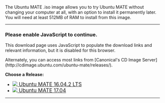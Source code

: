 <!--
.. title: Download
.. slug: download
.. date: 2016-04-04 10:00:00 UTC
.. tags: Ubuntu,MATE,download
.. link:
.. description: Download Ubuntu MATE
.. type: text
.. author: Luke Horwell
-->

The Ubuntu MATE .iso image allows you to try Ubuntu MATE without changing your 
computer at all, with an option to install it permanently later. You will need 
at least 512MB of RAM to install from this image.
<hr />

<noscript>
<div class="alert alert-danger">
<h3>Please enable JavaScript to continue.</h3>
<p>This download page uses JavaScript to populate the download links
and relevant information, but it is disabled for this browser.</p>
<p>Alternately, you can access most links from
[Canonical's CD Image Server](http://cdimage.ubuntu.com/ubuntu-mate/releases/).</p>
</div>
</noscript>

<style>
#arch-list .well {
margin: 0;
padding: 16px;
color: black;
cursor: pointer;
}

#arch-list a:hover {
text-decoration: none;
}

.well.active {
border: 2px solid #9AB270;
color: #fff !important;
background-color: #87a556 !important;
}
</style>

<div id="release-list">
<p><b>Choose a Release:</b></p>
<ul id="release" class="nav nav-pills" role="tablist"><li id="xenial" role="presentation"><a href="#xenial" role="tab" data-toggle="tab"><big><img src="/favicon-32.png"/> Ubuntu MATE 16.04.2 LTS</big></a></li>
<li id="zesty" role="presentation"><a href="#zesty" role="tab" data-toggle="tab"><big><img src="/favicon-32.png"/> Ubuntu MATE 17.04</big></a></li>
</ul>
</div>

<div id="arch-list" class="row" hidden>
<hr>
<p><b>Choose your Architecture:</b></p>
<a id="amd64" onclick="selected_amd64()">
<div class="col-xs-3 well bs-component">
<h3>64-bit</h3>
<p>
Ideal for computers with:
<ul>
<li>More than 3 GB of RAM.</li>
<li>64-bit capable Intel and AMD processors</li>
<li>UEFI PCs booting in CSM mode.</li>
<li>Modern Intel-based Apple Macs</li>
</ul>
</p>
</div>
</a>
<a id="i386" onclick="selected_i386()">
<div class="col-xs-3 well bs-component">
<h3>32-bit</h3>
<p>
Ideal for computers with:
<ul>
<li>Less than 2 GB of RAM.</li>
<li>Intel and AMD processors.</li>
<li>Ageing PCs with low-RAM resources.</li>
<li>Older Intel-based Apple Macintosh systems.</li>
</ul>
</p>
</div>
</a>
<a id="powerpc" class="xenial " onclick="selected_powerpc()">
<div class="col-xs-3 well bs-component">
<h3>PowerPC</h3>
<p>
Designed for old generation PowerPC-based hardware, like:
<ul>
<li>Apple Macintosh G3, G4 and G5</li>
<li>Apple iBooks and PowerBooks</li>
<li>IBM OpenPower 7xx Machines</li>
</ul>
</p>
</div>
</a>
<a id="armhf" class="xenial " onclick="selected_armhf()">
<div class="col-xs-3 well bs-component">
<h3>Raspberry Pi</h3>
<p>
For aarch32 (ARMv7) computers, like:
<ul>
<li>Raspberry Pi 2</li>
<li>Raspberry Pi 3</li>
</ul>
</p>
</div>
</a>
</div>
<hr />

<div id="download-links" class="row" hidden>
<div id="release-notes" class="row">
<div class="col-xs-3">
<div class="text-center">
<img src="/favicon-144.png" alt="Ubuntu MATE">
</div>
</div>
<div class="col-xs-9">
<h3><span id="present-version"></span> for <span id="present-arch"></span> systems.</h3>
<p>See what's new and any other important information for this release.</p>
<p><a class="xenial" href="https://ubuntu-mate.org/blog/ubuntu-mate-xenial-final-release/"><span class="fa fa-file"></span> Release Announcement</a></p>
<p><a class="zesty" href="/blog/ubuntu-mate-zesty-final-release/"><span class="fa fa-file"></span> Release Announcement</a></p>

<p><a class="rpi" href="/raspberry-pi/"><img src="/images/logos/raspberry-pi.png" width="16px" height="16px"> Learn More</a></p>
<p><a class="rpi" href="/raspberry-pi-change-log/"><img src="/images/logos/raspberry-pi.png" width="16px" height="16px"> What's New?</a></p>
<div class="alert alert-success xenial-amd64 xenial-i386 xenial-powerpc " hidden><p><b><span class="fa fa-info-circle"></span> This release has Long Term Support (LTS)</b></p><p>Recommended if you desire a stable system. Support ends <b>April 2019</b>.</p></div>
<div class="alert alert-info zesty-amd64 zesty-i386 zesty-powerpc zesty-armhf " hidden><p><b><span class="fa fa-info-circle"></span> This is an intermediate release</b></p><p>Suitable for people who want to keep up with the latest developments in Ubuntu MATE and Open Source. Support ends <b>January 2018</b>.</p></div>

</div>
</div>
<hr />

<div id="bittorrent" class="row">
<div class="col-xs-3">
<div class="text-center">
<img src="../assets/img/downloads/torrent.png" alt="BitTorrent">
</div>
</div>
<div class="col-xs-9">
<h3>Via Torrent</h3>
<p>If you can spare the bytes, a torrent is the recommended method to download Ubuntu MATE.</p>
<p>
<a class="xenial-amd64" href="http://cdimage.ubuntu.com/ubuntu-mate/releases/16.04.2/release/ubuntu-mate-16.04.2-desktop-amd64.iso.torrent" onclick="thanks()"><span class="fa fa-download"></span> ubuntu-mate-16.04.2-desktop-amd64.iso.torrent</a>
<a class="xenial-i386" href="http://cdimage.ubuntu.com/ubuntu-mate/releases/16.04.2/release/ubuntu-mate-16.04.2-desktop-i386.iso.torrent" onclick="thanks()"><span class="fa fa-download"></span> ubuntu-mate-16.04.2-desktop-i386.iso.torrent</a>
<a class="xenial-powerpc" href="http://cdimage.ubuntu.com/ubuntu-mate/releases/16.04/release/ubuntu-mate-16.04.1-desktop-powerpc.iso.torrent" onclick="thanks()"><span class="fa fa-download"></span> ubuntu-mate-16.04.1-desktop-powerpc.iso.torrent</a>
<a class="xenial-armhf" href="https://ubuntu-mate.org/raspberry-pi/ubuntu-mate-16.04.2-desktop-armhf-raspberry-pi.img.xz.torrent" onclick="thanks()"><span class="fa fa-download"></span> ubuntu-mate-16.04.2-desktop-armhf-raspberry-pi.img.xz.torrent</a>
<a class="zesty-amd64" href="http://cdimage.ubuntu.com/ubuntu-mate/releases/17.04/release/ubuntu-mate-17.04-desktop-amd64.iso.torrent" onclick="thanks()"><span class="fa fa-download"></span> ubuntu-mate-17.04-desktop-amd64.iso.torrent</a>
<a class="zesty-i386" href="http://cdimage.ubuntu.com/ubuntu-mate/releases/17.04/release/ubuntu-mate-17.04-desktop-i386.iso.torrent" onclick="thanks()"><span class="fa fa-download"></span> ubuntu-mate-17.04-desktop-i386.iso.torrent</a>

</p>
<p>
<a class="xenial-amd64" href="magnet:?xt=urn:btih:405b66f2130e504c0d9bae20dd7c5d53a74f2c0b&dn=ubuntu-mate-16.04.2-desktop-amd64.iso" onclick="thanks()"><span class="fa fa-magnet"></span> Magnet Link</a>
<a class="xenial-i386" href="magnet:?xt=urn:btih:f3ae641b8297ef79cab706a4b760a487eae2af8a&dn=ubuntu-mate-16.04.2-desktop-i386.iso" onclick="thanks()"><span class="fa fa-magnet"></span> Magnet Link</a>
<a class="xenial-powerpc" href="magnet:?xt=urn:btih:f29b7235363d0456f52aaf8eb8b748e980837305&dn=ubuntu-mate-16.04.1-desktop-powerpc.iso" onclick="thanks()"><span class="fa fa-magnet"></span> Magnet Link</a>
<a class="xenial-armhf" href="magnet:?xt=urn:btih:d0f23c109d8662a3fe9338f75839af8d57e5d4a9&dn=ubuntu-mate-16.04.2-desktop-armhf-raspberry-pi.img.xz" onclick="thanks()"><span class="fa fa-magnet"></span> Magnet Link</a>
<a class="zesty-amd64" href="magnet:?xt=urn:btih:17e03ce12145d3cd308a203c53731f9845929239&dn=ubuntu-mate-17.04-desktop-amd64.iso" onclick="thanks()"><span class="fa fa-magnet"></span> Magnet Link</a>
<a class="zesty-i386" href="magnet:?xt=urn:btih:c822889553580c896f73da3fdc48610af48e50dc&dn=ubuntu-mate-17.04-desktop-i386.iso" onclick="thanks()"><span class="fa fa-magnet"></span> Magnet Link</a>
<a title="Opens your BitTorrent client. This method is trackerless and doesn't utilize web seeds. The true peer to peer option.">
<span class="fa fa-info-circle"></span>
</a>
</p>
</div>
</div>
<hr />

<div class="row">
<div class="col-xs-3">
<div class="text-center">
<br>
<img src="../assets/img/downloads/download-tips.png" alt="Download Tip">
</div>
</div>
<div class="col-xs-9">
<br>
<h3>Download Tip</h3>
<p>
<b>A little bit can go a long way.</b> If everyone who downloaded Ubuntu MATE donated <b>$2.50</b>
it would fund the full-time development of Ubuntu MATE and MATE Desktop.
<u>Please help both projects flourish by showing your support with a tip.</u>
</p>
<div class="row"><div class="xenial-amd64 col-xs-3"><form name="single" class="form-horizontal" action="https://www.paypal.com/cgi-bin/webscr" method="post">
<fieldset><button type="submit" class="btn btn-primary">Tip us <b>$2.50</b></button></fieldset>
<input type="hidden" name="cmd" value="_xclick">          <input type="hidden" name="business" value="6282B4CZGVCB6">          <input type="hidden" name="item_name" value="Ubuntu MATE 16.04.2 amd64 Download Tip">          <input type="hidden" name="no_shipping" value="1">          <input type="hidden" name="no_note" value="1">          <input type="hidden" name="charset" value="UTF-8">          <input type="hidden" name="amount" value="2.50">          <input type="hidden" name="currency_code" value="USD">          <input type="hidden" name="src" value="1"><input type="hidden" name="sra" value="1">           <input type="hidden" name="return" value="https://ubuntu-mate.org/donation-completed/">           <input type="hidden" name="cancel_return" value="https://ubuntu-mate.org/donation-cancelled/">
</form></div>
<div class="xenial-amd64 col-xs-3"><form name="single" class="form-horizontal" action="https://www.paypal.com/cgi-bin/webscr" method="post">
<fieldset><button type="submit" class="btn btn-primary">Tip us <b>$5</b></button></fieldset>
<input type="hidden" name="cmd" value="_xclick">          <input type="hidden" name="business" value="6282B4CZGVCB6">          <input type="hidden" name="item_name" value="Ubuntu MATE 16.04.2 amd64 Download Tip">          <input type="hidden" name="no_shipping" value="1">          <input type="hidden" name="no_note" value="1">          <input type="hidden" name="charset" value="UTF-8">          <input type="hidden" name="amount" value="5">          <input type="hidden" name="currency_code" value="USD">          <input type="hidden" name="src" value="1"><input type="hidden" name="sra" value="1">           <input type="hidden" name="return" value="https://ubuntu-mate.org/donation-completed/">           <input type="hidden" name="cancel_return" value="https://ubuntu-mate.org/donation-cancelled/">
</form></div>
<div class="xenial-amd64 col-xs-3"><form name="single" class="form-horizontal" action="https://www.paypal.com/cgi-bin/webscr" method="post">
<fieldset><button type="submit" class="btn btn-primary">Tip us <b>$10</b></button></fieldset>
<input type="hidden" name="cmd" value="_xclick">          <input type="hidden" name="business" value="6282B4CZGVCB6">          <input type="hidden" name="item_name" value="Ubuntu MATE 16.04.2 amd64 Download Tip">          <input type="hidden" name="no_shipping" value="1">          <input type="hidden" name="no_note" value="1">          <input type="hidden" name="charset" value="UTF-8">          <input type="hidden" name="amount" value="10">          <input type="hidden" name="currency_code" value="USD">          <input type="hidden" name="src" value="1"><input type="hidden" name="sra" value="1">           <input type="hidden" name="return" value="https://ubuntu-mate.org/donation-completed/">           <input type="hidden" name="cancel_return" value="https://ubuntu-mate.org/donation-cancelled/">
</form></div>
<div class="xenial-amd64 col-xs-3"><form name="single" class="form-horizontal" action="https://www.paypal.com/cgi-bin/webscr" method="post">
<fieldset><button type="submit" class="btn btn-primary">Tip us <b>$20</b></button></fieldset>
<input type="hidden" name="cmd" value="_xclick">          <input type="hidden" name="business" value="6282B4CZGVCB6">          <input type="hidden" name="item_name" value="Ubuntu MATE 16.04.2 amd64 Download Tip">          <input type="hidden" name="no_shipping" value="1">          <input type="hidden" name="no_note" value="1">          <input type="hidden" name="charset" value="UTF-8">          <input type="hidden" name="amount" value="20">          <input type="hidden" name="currency_code" value="USD">          <input type="hidden" name="src" value="1"><input type="hidden" name="sra" value="1">           <input type="hidden" name="return" value="https://ubuntu-mate.org/donation-completed/">           <input type="hidden" name="cancel_return" value="https://ubuntu-mate.org/donation-cancelled/">
</form></div>
<div class="xenial-i386 col-xs-3"><form name="single" class="form-horizontal" action="https://www.paypal.com/cgi-bin/webscr" method="post">
<fieldset><button type="submit" class="btn btn-primary">Tip us <b>$2.50</b></button></fieldset>
<input type="hidden" name="cmd" value="_xclick">          <input type="hidden" name="business" value="6282B4CZGVCB6">          <input type="hidden" name="item_name" value="Ubuntu MATE 16.04.2 i386 Download Tip">          <input type="hidden" name="no_shipping" value="1">          <input type="hidden" name="no_note" value="1">          <input type="hidden" name="charset" value="UTF-8">          <input type="hidden" name="amount" value="2.50">          <input type="hidden" name="currency_code" value="USD">          <input type="hidden" name="src" value="1"><input type="hidden" name="sra" value="1">           <input type="hidden" name="return" value="https://ubuntu-mate.org/donation-completed/">           <input type="hidden" name="cancel_return" value="https://ubuntu-mate.org/donation-cancelled/">
</form></div>
<div class="xenial-i386 col-xs-3"><form name="single" class="form-horizontal" action="https://www.paypal.com/cgi-bin/webscr" method="post">
<fieldset><button type="submit" class="btn btn-primary">Tip us <b>$5</b></button></fieldset>
<input type="hidden" name="cmd" value="_xclick">          <input type="hidden" name="business" value="6282B4CZGVCB6">          <input type="hidden" name="item_name" value="Ubuntu MATE 16.04.2 i386 Download Tip">          <input type="hidden" name="no_shipping" value="1">          <input type="hidden" name="no_note" value="1">          <input type="hidden" name="charset" value="UTF-8">          <input type="hidden" name="amount" value="5">          <input type="hidden" name="currency_code" value="USD">          <input type="hidden" name="src" value="1"><input type="hidden" name="sra" value="1">           <input type="hidden" name="return" value="https://ubuntu-mate.org/donation-completed/">           <input type="hidden" name="cancel_return" value="https://ubuntu-mate.org/donation-cancelled/">
</form></div>
<div class="xenial-i386 col-xs-3"><form name="single" class="form-horizontal" action="https://www.paypal.com/cgi-bin/webscr" method="post">
<fieldset><button type="submit" class="btn btn-primary">Tip us <b>$10</b></button></fieldset>
<input type="hidden" name="cmd" value="_xclick">          <input type="hidden" name="business" value="6282B4CZGVCB6">          <input type="hidden" name="item_name" value="Ubuntu MATE 16.04.2 i386 Download Tip">          <input type="hidden" name="no_shipping" value="1">          <input type="hidden" name="no_note" value="1">          <input type="hidden" name="charset" value="UTF-8">          <input type="hidden" name="amount" value="10">          <input type="hidden" name="currency_code" value="USD">          <input type="hidden" name="src" value="1"><input type="hidden" name="sra" value="1">           <input type="hidden" name="return" value="https://ubuntu-mate.org/donation-completed/">           <input type="hidden" name="cancel_return" value="https://ubuntu-mate.org/donation-cancelled/">
</form></div>
<div class="xenial-i386 col-xs-3"><form name="single" class="form-horizontal" action="https://www.paypal.com/cgi-bin/webscr" method="post">
<fieldset><button type="submit" class="btn btn-primary">Tip us <b>$20</b></button></fieldset>
<input type="hidden" name="cmd" value="_xclick">          <input type="hidden" name="business" value="6282B4CZGVCB6">          <input type="hidden" name="item_name" value="Ubuntu MATE 16.04.2 i386 Download Tip">          <input type="hidden" name="no_shipping" value="1">          <input type="hidden" name="no_note" value="1">          <input type="hidden" name="charset" value="UTF-8">          <input type="hidden" name="amount" value="20">          <input type="hidden" name="currency_code" value="USD">          <input type="hidden" name="src" value="1"><input type="hidden" name="sra" value="1">           <input type="hidden" name="return" value="https://ubuntu-mate.org/donation-completed/">           <input type="hidden" name="cancel_return" value="https://ubuntu-mate.org/donation-cancelled/">
</form></div>
<div class="xenial-powerpc col-xs-3"><form name="single" class="form-horizontal" action="https://www.paypal.com/cgi-bin/webscr" method="post">
<fieldset><button type="submit" class="btn btn-primary">Tip us <b>$2.50</b></button></fieldset>
<input type="hidden" name="cmd" value="_xclick">          <input type="hidden" name="business" value="6282B4CZGVCB6">          <input type="hidden" name="item_name" value="Ubuntu MATE 16.04.1 for PowerPC Download Tip">          <input type="hidden" name="no_shipping" value="1">          <input type="hidden" name="no_note" value="1">          <input type="hidden" name="charset" value="UTF-8">          <input type="hidden" name="amount" value="2.50">          <input type="hidden" name="currency_code" value="USD">          <input type="hidden" name="src" value="1"><input type="hidden" name="sra" value="1">           <input type="hidden" name="return" value="https://ubuntu-mate.org/donation-completed/">           <input type="hidden" name="cancel_return" value="https://ubuntu-mate.org/donation-cancelled/">
</form></div>
<div class="xenial-powerpc col-xs-3"><form name="single" class="form-horizontal" action="https://www.paypal.com/cgi-bin/webscr" method="post">
<fieldset><button type="submit" class="btn btn-primary">Tip us <b>$5</b></button></fieldset>
<input type="hidden" name="cmd" value="_xclick">          <input type="hidden" name="business" value="6282B4CZGVCB6">          <input type="hidden" name="item_name" value="Ubuntu MATE 16.04.1 for PowerPC Download Tip">          <input type="hidden" name="no_shipping" value="1">          <input type="hidden" name="no_note" value="1">          <input type="hidden" name="charset" value="UTF-8">          <input type="hidden" name="amount" value="5">          <input type="hidden" name="currency_code" value="USD">          <input type="hidden" name="src" value="1"><input type="hidden" name="sra" value="1">           <input type="hidden" name="return" value="https://ubuntu-mate.org/donation-completed/">           <input type="hidden" name="cancel_return" value="https://ubuntu-mate.org/donation-cancelled/">
</form></div>
<div class="xenial-powerpc col-xs-3"><form name="single" class="form-horizontal" action="https://www.paypal.com/cgi-bin/webscr" method="post">
<fieldset><button type="submit" class="btn btn-primary">Tip us <b>$10</b></button></fieldset>
<input type="hidden" name="cmd" value="_xclick">          <input type="hidden" name="business" value="6282B4CZGVCB6">          <input type="hidden" name="item_name" value="Ubuntu MATE 16.04.1 for PowerPC Download Tip">          <input type="hidden" name="no_shipping" value="1">          <input type="hidden" name="no_note" value="1">          <input type="hidden" name="charset" value="UTF-8">          <input type="hidden" name="amount" value="10">          <input type="hidden" name="currency_code" value="USD">          <input type="hidden" name="src" value="1"><input type="hidden" name="sra" value="1">           <input type="hidden" name="return" value="https://ubuntu-mate.org/donation-completed/">           <input type="hidden" name="cancel_return" value="https://ubuntu-mate.org/donation-cancelled/">
</form></div>
<div class="xenial-powerpc col-xs-3"><form name="single" class="form-horizontal" action="https://www.paypal.com/cgi-bin/webscr" method="post">
<fieldset><button type="submit" class="btn btn-primary">Tip us <b>$20</b></button></fieldset>
<input type="hidden" name="cmd" value="_xclick">          <input type="hidden" name="business" value="6282B4CZGVCB6">          <input type="hidden" name="item_name" value="Ubuntu MATE 16.04.1 for PowerPC Download Tip">          <input type="hidden" name="no_shipping" value="1">          <input type="hidden" name="no_note" value="1">          <input type="hidden" name="charset" value="UTF-8">          <input type="hidden" name="amount" value="20">          <input type="hidden" name="currency_code" value="USD">          <input type="hidden" name="src" value="1"><input type="hidden" name="sra" value="1">           <input type="hidden" name="return" value="https://ubuntu-mate.org/donation-completed/">           <input type="hidden" name="cancel_return" value="https://ubuntu-mate.org/donation-cancelled/">
</form></div>
<div class="xenial-armhf col-xs-3"><form name="single" class="form-horizontal" action="https://www.paypal.com/cgi-bin/webscr" method="post">
<fieldset><button type="submit" class="btn btn-primary">Tip us <b>$2.50</b></button></fieldset>
<input type="hidden" name="cmd" value="_xclick">          <input type="hidden" name="business" value="6282B4CZGVCB6">          <input type="hidden" name="item_name" value="Ubuntu MATE 16.04.2 for Raspberry Pi 2 and 3 Download Tip">          <input type="hidden" name="no_shipping" value="1">          <input type="hidden" name="no_note" value="1">          <input type="hidden" name="charset" value="UTF-8">          <input type="hidden" name="amount" value="2.50">          <input type="hidden" name="currency_code" value="USD">          <input type="hidden" name="src" value="1"><input type="hidden" name="sra" value="1">           <input type="hidden" name="return" value="https://ubuntu-mate.org/donation-completed/">           <input type="hidden" name="cancel_return" value="https://ubuntu-mate.org/donation-cancelled/">
</form></div>
<div class="xenial-armhf col-xs-3"><form name="single" class="form-horizontal" action="https://www.paypal.com/cgi-bin/webscr" method="post">
<fieldset><button type="submit" class="btn btn-primary">Tip us <b>$5</b></button></fieldset>
<input type="hidden" name="cmd" value="_xclick">          <input type="hidden" name="business" value="6282B4CZGVCB6">          <input type="hidden" name="item_name" value="Ubuntu MATE 16.04.2 for Raspberry Pi 2 and 3 Download Tip">          <input type="hidden" name="no_shipping" value="1">          <input type="hidden" name="no_note" value="1">          <input type="hidden" name="charset" value="UTF-8">          <input type="hidden" name="amount" value="5">          <input type="hidden" name="currency_code" value="USD">          <input type="hidden" name="src" value="1"><input type="hidden" name="sra" value="1">           <input type="hidden" name="return" value="https://ubuntu-mate.org/donation-completed/">           <input type="hidden" name="cancel_return" value="https://ubuntu-mate.org/donation-cancelled/">
</form></div>
<div class="xenial-armhf col-xs-3"><form name="single" class="form-horizontal" action="https://www.paypal.com/cgi-bin/webscr" method="post">
<fieldset><button type="submit" class="btn btn-primary">Tip us <b>$10</b></button></fieldset>
<input type="hidden" name="cmd" value="_xclick">          <input type="hidden" name="business" value="6282B4CZGVCB6">          <input type="hidden" name="item_name" value="Ubuntu MATE 16.04.2 for Raspberry Pi 2 and 3 Download Tip">          <input type="hidden" name="no_shipping" value="1">          <input type="hidden" name="no_note" value="1">          <input type="hidden" name="charset" value="UTF-8">          <input type="hidden" name="amount" value="10">          <input type="hidden" name="currency_code" value="USD">          <input type="hidden" name="src" value="1"><input type="hidden" name="sra" value="1">           <input type="hidden" name="return" value="https://ubuntu-mate.org/donation-completed/">           <input type="hidden" name="cancel_return" value="https://ubuntu-mate.org/donation-cancelled/">
</form></div>
<div class="xenial-armhf col-xs-3"><form name="single" class="form-horizontal" action="https://www.paypal.com/cgi-bin/webscr" method="post">
<fieldset><button type="submit" class="btn btn-primary">Tip us <b>$20</b></button></fieldset>
<input type="hidden" name="cmd" value="_xclick">          <input type="hidden" name="business" value="6282B4CZGVCB6">          <input type="hidden" name="item_name" value="Ubuntu MATE 16.04.2 for Raspberry Pi 2 and 3 Download Tip">          <input type="hidden" name="no_shipping" value="1">          <input type="hidden" name="no_note" value="1">          <input type="hidden" name="charset" value="UTF-8">          <input type="hidden" name="amount" value="20">          <input type="hidden" name="currency_code" value="USD">          <input type="hidden" name="src" value="1"><input type="hidden" name="sra" value="1">           <input type="hidden" name="return" value="https://ubuntu-mate.org/donation-completed/">           <input type="hidden" name="cancel_return" value="https://ubuntu-mate.org/donation-cancelled/">
</form></div>
<div class="zesty-amd64 col-xs-3"><form name="single" class="form-horizontal" action="https://www.paypal.com/cgi-bin/webscr" method="post">
<fieldset><button type="submit" class="btn btn-primary">Tip us <b>$2.50</b></button></fieldset>
<input type="hidden" name="cmd" value="_xclick">          <input type="hidden" name="business" value="6282B4CZGVCB6">          <input type="hidden" name="item_name" value="Ubuntu MATE 17.04 amd64 Download Tip">          <input type="hidden" name="no_shipping" value="1">          <input type="hidden" name="no_note" value="1">          <input type="hidden" name="charset" value="UTF-8">          <input type="hidden" name="amount" value="2.50">          <input type="hidden" name="currency_code" value="USD">          <input type="hidden" name="src" value="1"><input type="hidden" name="sra" value="1">           <input type="hidden" name="return" value="https://ubuntu-mate.org/donation-completed/">           <input type="hidden" name="cancel_return" value="https://ubuntu-mate.org/donation-cancelled/">
</form></div>
<div class="zesty-amd64 col-xs-3"><form name="single" class="form-horizontal" action="https://www.paypal.com/cgi-bin/webscr" method="post">
<fieldset><button type="submit" class="btn btn-primary">Tip us <b>$5</b></button></fieldset>
<input type="hidden" name="cmd" value="_xclick">          <input type="hidden" name="business" value="6282B4CZGVCB6">          <input type="hidden" name="item_name" value="Ubuntu MATE 17.04 amd64 Download Tip">          <input type="hidden" name="no_shipping" value="1">          <input type="hidden" name="no_note" value="1">          <input type="hidden" name="charset" value="UTF-8">          <input type="hidden" name="amount" value="5">          <input type="hidden" name="currency_code" value="USD">          <input type="hidden" name="src" value="1"><input type="hidden" name="sra" value="1">           <input type="hidden" name="return" value="https://ubuntu-mate.org/donation-completed/">           <input type="hidden" name="cancel_return" value="https://ubuntu-mate.org/donation-cancelled/">
</form></div>
<div class="zesty-amd64 col-xs-3"><form name="single" class="form-horizontal" action="https://www.paypal.com/cgi-bin/webscr" method="post">
<fieldset><button type="submit" class="btn btn-primary">Tip us <b>$10</b></button></fieldset>
<input type="hidden" name="cmd" value="_xclick">          <input type="hidden" name="business" value="6282B4CZGVCB6">          <input type="hidden" name="item_name" value="Ubuntu MATE 17.04 amd64 Download Tip">          <input type="hidden" name="no_shipping" value="1">          <input type="hidden" name="no_note" value="1">          <input type="hidden" name="charset" value="UTF-8">          <input type="hidden" name="amount" value="10">          <input type="hidden" name="currency_code" value="USD">          <input type="hidden" name="src" value="1"><input type="hidden" name="sra" value="1">           <input type="hidden" name="return" value="https://ubuntu-mate.org/donation-completed/">           <input type="hidden" name="cancel_return" value="https://ubuntu-mate.org/donation-cancelled/">
</form></div>
<div class="zesty-amd64 col-xs-3"><form name="single" class="form-horizontal" action="https://www.paypal.com/cgi-bin/webscr" method="post">
<fieldset><button type="submit" class="btn btn-primary">Tip us <b>$20</b></button></fieldset>
<input type="hidden" name="cmd" value="_xclick">          <input type="hidden" name="business" value="6282B4CZGVCB6">          <input type="hidden" name="item_name" value="Ubuntu MATE 17.04 amd64 Download Tip">          <input type="hidden" name="no_shipping" value="1">          <input type="hidden" name="no_note" value="1">          <input type="hidden" name="charset" value="UTF-8">          <input type="hidden" name="amount" value="20">          <input type="hidden" name="currency_code" value="USD">          <input type="hidden" name="src" value="1"><input type="hidden" name="sra" value="1">           <input type="hidden" name="return" value="https://ubuntu-mate.org/donation-completed/">           <input type="hidden" name="cancel_return" value="https://ubuntu-mate.org/donation-cancelled/">
</form></div>
<div class="zesty-i386 col-xs-3"><form name="single" class="form-horizontal" action="https://www.paypal.com/cgi-bin/webscr" method="post">
<fieldset><button type="submit" class="btn btn-primary">Tip us <b>$2.50</b></button></fieldset>
<input type="hidden" name="cmd" value="_xclick">          <input type="hidden" name="business" value="6282B4CZGVCB6">          <input type="hidden" name="item_name" value="Ubuntu MATE 17.04 i386 Download Tip">          <input type="hidden" name="no_shipping" value="1">          <input type="hidden" name="no_note" value="1">          <input type="hidden" name="charset" value="UTF-8">          <input type="hidden" name="amount" value="2.50">          <input type="hidden" name="currency_code" value="USD">          <input type="hidden" name="src" value="1"><input type="hidden" name="sra" value="1">           <input type="hidden" name="return" value="https://ubuntu-mate.org/donation-completed/">           <input type="hidden" name="cancel_return" value="https://ubuntu-mate.org/donation-cancelled/">
</form></div>
<div class="zesty-i386 col-xs-3"><form name="single" class="form-horizontal" action="https://www.paypal.com/cgi-bin/webscr" method="post">
<fieldset><button type="submit" class="btn btn-primary">Tip us <b>$5</b></button></fieldset>
<input type="hidden" name="cmd" value="_xclick">          <input type="hidden" name="business" value="6282B4CZGVCB6">          <input type="hidden" name="item_name" value="Ubuntu MATE 17.04 i386 Download Tip">          <input type="hidden" name="no_shipping" value="1">          <input type="hidden" name="no_note" value="1">          <input type="hidden" name="charset" value="UTF-8">          <input type="hidden" name="amount" value="5">          <input type="hidden" name="currency_code" value="USD">          <input type="hidden" name="src" value="1"><input type="hidden" name="sra" value="1">           <input type="hidden" name="return" value="https://ubuntu-mate.org/donation-completed/">           <input type="hidden" name="cancel_return" value="https://ubuntu-mate.org/donation-cancelled/">
</form></div>
<div class="zesty-i386 col-xs-3"><form name="single" class="form-horizontal" action="https://www.paypal.com/cgi-bin/webscr" method="post">
<fieldset><button type="submit" class="btn btn-primary">Tip us <b>$10</b></button></fieldset>
<input type="hidden" name="cmd" value="_xclick">          <input type="hidden" name="business" value="6282B4CZGVCB6">          <input type="hidden" name="item_name" value="Ubuntu MATE 17.04 i386 Download Tip">          <input type="hidden" name="no_shipping" value="1">          <input type="hidden" name="no_note" value="1">          <input type="hidden" name="charset" value="UTF-8">          <input type="hidden" name="amount" value="10">          <input type="hidden" name="currency_code" value="USD">          <input type="hidden" name="src" value="1"><input type="hidden" name="sra" value="1">           <input type="hidden" name="return" value="https://ubuntu-mate.org/donation-completed/">           <input type="hidden" name="cancel_return" value="https://ubuntu-mate.org/donation-cancelled/">
</form></div>
<div class="zesty-i386 col-xs-3"><form name="single" class="form-horizontal" action="https://www.paypal.com/cgi-bin/webscr" method="post">
<fieldset><button type="submit" class="btn btn-primary">Tip us <b>$20</b></button></fieldset>
<input type="hidden" name="cmd" value="_xclick">          <input type="hidden" name="business" value="6282B4CZGVCB6">          <input type="hidden" name="item_name" value="Ubuntu MATE 17.04 i386 Download Tip">          <input type="hidden" name="no_shipping" value="1">          <input type="hidden" name="no_note" value="1">          <input type="hidden" name="charset" value="UTF-8">          <input type="hidden" name="amount" value="20">          <input type="hidden" name="currency_code" value="USD">          <input type="hidden" name="src" value="1"><input type="hidden" name="sra" value="1">           <input type="hidden" name="return" value="https://ubuntu-mate.org/donation-completed/">           <input type="hidden" name="cancel_return" value="https://ubuntu-mate.org/donation-cancelled/">
</form></div>
<div class="zesty-armhf col-xs-3"><form name="single" class="form-horizontal" action="https://www.paypal.com/cgi-bin/webscr" method="post">
<fieldset><button type="submit" class="btn btn-primary">Tip us <b>$2.50</b></button></fieldset>
<input type="hidden" name="cmd" value="_xclick">          <input type="hidden" name="business" value="6282B4CZGVCB6">          <input type="hidden" name="item_name" value="Ubuntu MATE 17.04 for Raspberry Pi 2 and 3 Download Tip">          <input type="hidden" name="no_shipping" value="1">          <input type="hidden" name="no_note" value="1">          <input type="hidden" name="charset" value="UTF-8">          <input type="hidden" name="amount" value="2.50">          <input type="hidden" name="currency_code" value="USD">          <input type="hidden" name="src" value="1"><input type="hidden" name="sra" value="1">           <input type="hidden" name="return" value="https://ubuntu-mate.org/donation-completed/">           <input type="hidden" name="cancel_return" value="https://ubuntu-mate.org/donation-cancelled/">
</form></div>
<div class="zesty-armhf col-xs-3"><form name="single" class="form-horizontal" action="https://www.paypal.com/cgi-bin/webscr" method="post">
<fieldset><button type="submit" class="btn btn-primary">Tip us <b>$5</b></button></fieldset>
<input type="hidden" name="cmd" value="_xclick">          <input type="hidden" name="business" value="6282B4CZGVCB6">          <input type="hidden" name="item_name" value="Ubuntu MATE 17.04 for Raspberry Pi 2 and 3 Download Tip">          <input type="hidden" name="no_shipping" value="1">          <input type="hidden" name="no_note" value="1">          <input type="hidden" name="charset" value="UTF-8">          <input type="hidden" name="amount" value="5">          <input type="hidden" name="currency_code" value="USD">          <input type="hidden" name="src" value="1"><input type="hidden" name="sra" value="1">           <input type="hidden" name="return" value="https://ubuntu-mate.org/donation-completed/">           <input type="hidden" name="cancel_return" value="https://ubuntu-mate.org/donation-cancelled/">
</form></div>
<div class="zesty-armhf col-xs-3"><form name="single" class="form-horizontal" action="https://www.paypal.com/cgi-bin/webscr" method="post">
<fieldset><button type="submit" class="btn btn-primary">Tip us <b>$10</b></button></fieldset>
<input type="hidden" name="cmd" value="_xclick">          <input type="hidden" name="business" value="6282B4CZGVCB6">          <input type="hidden" name="item_name" value="Ubuntu MATE 17.04 for Raspberry Pi 2 and 3 Download Tip">          <input type="hidden" name="no_shipping" value="1">          <input type="hidden" name="no_note" value="1">          <input type="hidden" name="charset" value="UTF-8">          <input type="hidden" name="amount" value="10">          <input type="hidden" name="currency_code" value="USD">          <input type="hidden" name="src" value="1"><input type="hidden" name="sra" value="1">           <input type="hidden" name="return" value="https://ubuntu-mate.org/donation-completed/">           <input type="hidden" name="cancel_return" value="https://ubuntu-mate.org/donation-cancelled/">
</form></div>
<div class="zesty-armhf col-xs-3"><form name="single" class="form-horizontal" action="https://www.paypal.com/cgi-bin/webscr" method="post">
<fieldset><button type="submit" class="btn btn-primary">Tip us <b>$20</b></button></fieldset>
<input type="hidden" name="cmd" value="_xclick">          <input type="hidden" name="business" value="6282B4CZGVCB6">          <input type="hidden" name="item_name" value="Ubuntu MATE 17.04 for Raspberry Pi 2 and 3 Download Tip">          <input type="hidden" name="no_shipping" value="1">          <input type="hidden" name="no_note" value="1">          <input type="hidden" name="charset" value="UTF-8">          <input type="hidden" name="amount" value="20">          <input type="hidden" name="currency_code" value="USD">          <input type="hidden" name="src" value="1"><input type="hidden" name="sra" value="1">           <input type="hidden" name="return" value="https://ubuntu-mate.org/donation-completed/">           <input type="hidden" name="cancel_return" value="https://ubuntu-mate.org/donation-cancelled/">
</form></div>
</div>
<p><b>Powered by </b> <img src="../assets/img/logos/pp-logo-100px.png" height="24px"/></p>
<p>
<b>To donate more, donate with BitCoin or become an Ubuntu MATE Patron
<a href="https://ubuntu-mate.org/donate/">please visit the donate page</a>.</b>
</p>
</div>
</div>
<hr />

<div id="direct-download" class="row">
<div class="col-xs-3">
<div class="text-center">
<br>
<img src="../assets/img/downloads/direct-download.png" alt="Direct Download">
</div>
</div>
<div class="col-xs-9">
<h3>Via Direct Download</h3>
<p>If preferred, you can also download the images over HTTP.</p>
<p>
<a class="xenial-amd64" href="http://cdimage.ubuntu.com/ubuntu-mate/releases/16.04.2/release/ubuntu-mate-16.04.2-desktop-amd64.iso" onclick="thanks()"><span class="fa fa-download"></span> ubuntu-mate-16.04.2-desktop-amd64.iso</a>
<a class="xenial-i386" href="http://cdimage.ubuntu.com/ubuntu-mate/releases/16.04.2/release/ubuntu-mate-16.04.2-desktop-i386.iso" onclick="thanks()"><span class="fa fa-download"></span> ubuntu-mate-16.04.2-desktop-i386.iso</a>
<a class="xenial-powerpc" href="http://cdimage.ubuntu.com/ubuntu-mate/releases/16.04/release/ubuntu-mate-16.04.1-desktop-powerpc.iso" onclick="thanks()"><span class="fa fa-download"></span> ubuntu-mate-16.04.1-desktop-powerpc.iso</a>
<a class="zesty-amd64" href="http://cdimage.ubuntu.com/ubuntu-mate/releases/17.04/release/ubuntu-mate-17.04-desktop-amd64.iso" onclick="thanks()"><span class="fa fa-download"></span> ubuntu-mate-17.04-desktop-amd64.iso</a>
<a class="zesty-i386" href="http://cdimage.ubuntu.com/ubuntu-mate/releases/17.04/release/ubuntu-mate-17.04-desktop-i386.iso" onclick="thanks()"><span class="fa fa-download"></span> ubuntu-mate-17.04-desktop-i386.iso</a>

<img class="rpi" src="../images/flags/bytemark-16.png" width="16px" height="16px"/>&nbsp;
<a class="xenial-armhf" href="https://ubuntu-mate.org/raspberry-pi/ubuntu-mate-16.04.2-desktop-armhf-raspberry-pi.img.xz" onclick="thanks()"><b>Bytemark</b> - ubuntu-mate-16.04.2-desktop-armhf-raspberry-pi.img.xz</a>

<br class="rpi" />
</p>
<p>
<b>Download Size:</b>
<span class="xenial-amd64">1.7 GB</span>
<span class="xenial-i386">1.7 GB</span>
<span class="xenial-powerpc">1.7 GB</span>
<span class="xenial-armhf">1.2 GB</span>
<span class="zesty-amd64">1.7 GB</span>
<span class="zesty-i386">1.7 GB</span>

</p>
<p>
<b>SHA256 Checksum:</b>
<code class="xenial-amd64">39cb4d4069dd79a9104b8c1c5d0d4a5b009779eec55fafeceafcf43c7ebcaba4</code>
<code class="xenial-i386">4bfe56e59e565088264590ad930130c4e872b1806c34fd6a7202752852961355</code>
<code class="xenial-powerpc">59ee1a0bfd9995aa71edeb8c011536c815b6980392b527ae243c2a5835b8d43d</code>
<code class="xenial-armhf">dc3afcad68a5de3ba683dc30d2093a3b5b3cd6b2c16c0b5de8d50fede78f75c2</code>
<code class="zesty-amd64">acfcf1ab54946c67e99e0503c23385e697046fae45e393661d501100844d9a5d</code>
<code class="zesty-i386">8415711f8085f2c25341261e9503355be53a6871f8ffc96ada62884b1ee4d00b</code>
<code class="zesty-powerpc"></code>
<code class="zesty-armhf"></code>

</p>
<p><a href="../how-to-verify-downloads"><span class="fa fa-question-circle"></span> How to verify downloads</a></p>
<div class="rpi">
<span class="fa fa-heart"></span>
Many thanks to <a href="https://www.bytemark.co.uk/r/ubuntu-mate/"><b>Bytemark</b></a> for sponsoring all the hosting and bandwidth costs for the Ubuntu MATE downloads of the Raspberry Pi images.
<div class="row">
<div class="col-lg-3">&nbsp;</div>
<div class="col-lg-6">
<div class="well bs-component">
<a href="http://www.bytemark.co.uk/r/ubuntu-mate"><img class="centered" src="/images/sponsors/bytemark.png" alt="Bytemark" /></a>
</div>
</div>
<div class="col-lg-3">&nbsp;</div>
</div>        
</div>      
</div>
</div>
<hr />

<div id="sponsor1" class="row">
<div class="col-xs-3">
<div class="text-center">
<br><br>
<img src="../images/sponsors/osdisc.png" alt="OSDisc.com">
</div>
</div>
<div class="col-xs-9">
<h3>Purchase DVDs and USBs</h3>
<h4><b>OSDisc.com</b></h4>
<p>OSDisc.com is a leading source for Linux DVDs and USBs. Purchase ready-to-use bootable
DVDs and memory sticks that come pre-installed with Ubuntu MATE and have persistent storage.</p>
<p>
<a href="https://www.osdisc.com/products/ubuntumate?affiliate=ubuntumate">
<span class="fa fa-shopping-cart"></span> Purchase
</a>
</p>
</div>
</div>
<br />

<div id="sponsor2" class="row">
<div class="col-xs-3">
<div class="text-center">
<br>
<img src="../images/merch/hellotux/flash-drive.png" alt="HelloTux Flash Drive">
</div>
</div>
<div class="col-xs-9">
<h4><b>HELLOTUX</b></h4>
<p>HELLOTUX sell an Ubuntu MATE branded 8GB Metallic Unibody USB stick that is just 41 mm
long and less than 5 mm thick. It’s the perfect flash drive for your key ring, always
with you. HELLOTUX will also help you to upgrade your flash drive to the next version
of Ubuntu MATE, absolutely free.</p>
<p>
<a href="https://www.hellotux.com/ubuntumate1510_flash_drive">
<span class="fa fa-shopping-cart"></span> Purchase
</a>
</p>
</div>
</div>
<hr/>

<div id="getting-started" class="row">
<div class="row">
<div class="col-xs-3">
<div class="text-center">
<br>
<img src="../assets/img/downloads/getting-started.png" alt="Getting Started">
</div>
</div>
<div class="col-xs-9">
<br>
<h3>Getting Started</h3>
<p>The following resources may be useful to help get you up and running.</p>
<p>
<ul>
<li><a href="../how-to-create-bootable-usb-drive"><span class="fa fa-usb"></span> Creating a bootable USB on Windows, Mac and GNU/Linux</a></li>
<li><a href="https://help.ubuntu.com/community/BurningIsoHowto"><span class="fa fa-dot-circle-o"></span> Burning a DVD on Windows, Mac and GNU/Linux</a></li>
<li><a href="../about/#hardware_requirements"><span class="fa fa-laptop"></span> Check your System Requirements</a></li>
</ul>
</p>
</div>
</div>
</div>
<hr />

<div id="mirrors" class="row">
<div class="col-xs-3">
<div class="text-center">
<br>
<img src="../assets/img/logos/i18n-small.png" alt="Mirrors and Other Options">
</div>
</div>
<div class="col-xs-9">
<h3>Mirrors and Other Options</h3>
<p>You might prefer to find a DVD image on a mirror server that is geographically
close to you in order to achieve a faster download.</p>
<p>
<a target="_blank" href="https://launchpad.net/ubuntu/+cdmirrors">
<span class="fa fa-globe"></span> List Official Mirrors
</a>
</p>
<p><a class="xenial" href="http://cdimage.ubuntu.com/ubuntu-mate/releases/16.04.2/release/" target="_blank"><span class="fa fa-bookmark"></span> Other Downloads for 16.04.2</a>
<a class="zesty" href="http://cdimage.ubuntu.com/ubuntu-mate/releases/17.04/release/" target="_blank"><span class="fa fa-bookmark"></span> Other Downloads for 17.04</a>
</p>
</div>
</div>
<hr id="mirrors-hr" />
</div>

<script src="https://code.jquery.com/jquery-1.12.2.min.js"></script>
<script src="https://maxcdn.bootstrapcdn.com/bootstrap/3.3.6/js/bootstrap.min.js"></script>
<link href="https://maxcdn.bootstrapcdn.com/font-awesome/4.5.0/css/font-awesome.min.css" rel="stylesheet" integrity="sha384-XdYbMnZ/QjLh6iI4ogqCTaIjrFk87ip+ekIjefZch0Y+PvJ8CDYtEs1ipDmPorQ+" crossorigin="anonymous">

<script>
<!-- JQuery -->
if (typeof jQuery == 'undefined') {
document.write(unescape("%3Cscript src='/assets/js/jquery-2.0.0.min.js' type='text/javascript'%3E%3C/script%3E"));
}

<!-- Bootstrap -->
if ( typeof($.fn.modal) === 'undefined') {
document.write('<script src="/assets/js/bootstrap.min.js"><\/script>')
}
$.fn.modal || document.write('<script src="">\x3C/script>')
</script>

<script>
// # Set variables
var version = {xenial: "xenial", zesty: "zesty"};
var arch = {amd64: "amd64", i386: "i386", powerpc: "powerpc", armhf: "armhf"};


// # Set defaults
var show_version = "x";
var show_arch = "x";
var present_version = "x"
var present_arch = "x"

function updatePage() {
var v1, a1, v2, a2;
for (v1 in version) {
v2 = version[v1];
$('.' + v2).hide();
for (a1 in arch) {
a2 = arch[a1];
$('.' + v2 + '-' + a2).hide();
$('#' + a2 + ' .well').removeClass('active');
}
}
$('.' + show_version).show();
$('.' + show_version + '-' + show_arch).show();
$('#' + show_arch + ' .well').addClass('active');
$('#present-version').html(present_version)
$('#present-arch').html(present_arch)
$('#download-links').slideUp('fast');
}

// Run this when page loads.
updatePage();

function showDownloadLinks() {
$('#download-links').slideDown();
$('#mirrors').show();
$('#mirrors-hr').show();
$('.rpi').hide();
}

function thanks() {
$('#getting-started').slideDown('slow');
$('#getting-started-hr').show();
}

// Selecting a distro version
$( "#xenial" ).click(function() {show_version = "xenial";present_version = "Ubuntu MATE 16.04.2 LTS";updatePage();$('#arch-list').slideDown();});
$( "#zesty" ).click(function() {show_version = "zesty";present_version = "Ubuntu MATE 17.04";updatePage();$('#arch-list').slideDown();});


// Selecting an architecture
function selected_i386() {
show_arch = "i386";
present_arch = "32-bit";
updatePage();
showDownloadLinks();
}

function selected_amd64() {
show_arch = "amd64";
present_arch = "64-bit";
updatePage();
showDownloadLinks();
}

function selected_powerpc() {
show_arch = "powerpc";
present_arch = "PowerPC";
updatePage();
showDownloadLinks();
}

function selected_armhf() {
show_arch = "armhf";
present_arch = "Raspberry Pi 2 and 3";
updatePage();
showDownloadLinks();
$('#mirrors').hide();
$('#mirrors-hr').hide();
$('.rpi').show();
}

</script>

<script>
// http://netnix.org/2014/04/27/tracking-downloads-with-google-analytics/
window.onload = function() {
var a = document.getElementsByTagName('a');
for (i = 0; i < a.length; i++) {
if (a[i].href.match(/^https?:\/\/.+\.(bz2|deb|gz|iso|pdf|torrent|xz|zip)$/i)) {
a[i].setAttribute('target', '_blank');
a[i].onclick = function() {
ga('send', 'event', 'Downloads', 'Click', this.getAttribute('href'));
};
}
}
}
</script>


